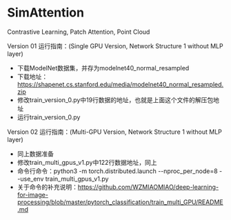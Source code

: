 # SimAttention
Contrastive Learning,  Patch Attention,  Point Cloud

Version 01 运行指南：(Single GPU Version, Network Structure 1 without MLP layer)

- 下载ModelNet数据集，并存为modelnet40_normal_resampled
- 下载地址： https://shapenet.cs.stanford.edu/media/modelnet40_normal_resampled.zip
- 修改train_version_0.py中19行数据的地址，也就是上面这个文件的解压包地址
- 运行train_version_0.py

Version 02 运行指南：(Multi-GPU Version, Network Structure 1 without MLP layer)
- 同上数据准备
- 修改train_multi_gpus_v1.py中122行数据地址，同上
- 命令行命令：python3 -m torch.distributed.launch --nproc_per_node=8 --use_env train_multi_gpus_v1.py
- 关于命令的补充说明：https://github.com/WZMIAOMIAO/deep-learning-for-image-processing/blob/master/pytorch_classification/train_multi_GPU/README.md
